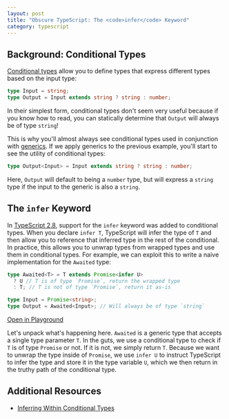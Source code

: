 ```yaml
---
layout: post
title: "Obscure TypeScript: The <code>infer</code> Keyword"
category: typescript
---
```


## Background: Conditional Types

[Conditional types](https://www.typescriptlang.org/docs/handbook/2/conditional-types.html)
allow you to define types that express different types based on the input type:

```ts
type Input = string;
type Output = Input extends string ? string : number;
```

In their simplest form, conditional types don't seem very useful because if you know how
to read, you can statically determine that `Output` will always be of type `string`!

This is why you'll almost always see conditional types used in conjunction with
[generics](https://www.typescriptlang.org/docs/handbook/2/generics.html). If we apply
generics to the previous example, you'll start to see the utility of conditional types:

```ts
type Output<Input> = Input extends string ? string : number;
```

Here, `Output` will default to being a `number` type, but will express a `string` type
if the input to the generic is also a `string`.

## The `infer` Keyword

In
[TypeScript 2.8](https://www.typescriptlang.org/docs/handbook/release-notes/typescript-2-8.html#type-inference-in-conditional-types),
support for the `infer` keyword was added to conditional types. When you declare
`infer T`, TypeScript will infer the type of `T` and then allow you to reference that
inferred type in the rest of the conditional. In practice, this allows you to unwrap
types from wrapped types and use them in conditional types. For example, we can exploit
this to write a naive implementation for the `Awaited` type:

```ts
type Awaited<T> = T extends Promise<infer U>
  ? U // T is of type `Promise`, return the wrapped type
  : T; // T is not of type `Promise`, return it as-is

type Input = Promise<string>;
type Output = Awaited<Input>; // Will always be of type `string`
```

[Open in Playground](https://www.typescriptlang.org/play?#code/C4TwDgpgBAgg7gQwJbAgEwDwBUB8UC8UWUEAHqgHZoDOUACgE4D2AtktRBkhQGYQNQAqjgBQUKAH4hYqAC4iIkaEhQAkhTABXYAXrM2HDNWANuAc1HLoAeW1adheMlSZ19nEA)

Let's unpack what's happening here. `Awaited` is a generic type that accepts a single
type parameter `T`. In the guts, we use a conditional type to check if `T` is of type
`Promise` or not. If it is not, we simply return `T`. Because we want to unwrap the type
inside of `Promise`, we use `infer U` to instruct TypeScript to infer the type and store
it in the type variable `U`, which we then return in the truthy path of the conditional
type.

## Additional Resources

- [Inferring Within Conditional Types](https://www.typescriptlang.org/docs/handbook/2/conditional-types.html#inferring-within-conditional-types)
